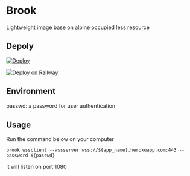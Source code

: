 # Brook

Lightweight image base on alpine occupied less resource

## Depoly

[![Deploy](https://www.herokucdn.com/deploy/button.png)](https://heroku.com/deploy)

[![Deploy on Railway](https://railway.app/button.svg)](https://railway.app/new/template?template=https://github.com/YulinChan/brook)

## Environment

passwd: a password for user authentication

## Usage

Run the command below on your computer

```
brook wssclient --wssserver wss://${app_name}.herokuapp.com:443 --password ${passwd}
```

it will listen on port 1080
